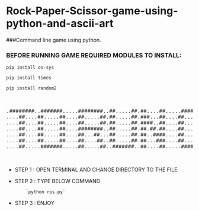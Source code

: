 # Rock-Paper-Scissor-game-using-python-and-ascii-art
###Command line game using python.


### BEFORE RUNNING GAME REQUIRED MODULES TO INSTALL:

`pip install os-sys`

`pip install times`

`pip install random2`

<pre><br>
.########..#######.....########..##.....##.##....##.....######......###....##.....##.########  
....##....##.....##....##.....##.##.....##.###...##....##....##....##.##...###...###.##......
....##....##.....##....##.....##.##.....##.####..##....##.........##...##..####.####.##......
....##....##.....##....########..##.....##.##.##.##....##...####.##.....##.##.###.##.######..
....##....##.....##....##...##...##.....##.##..####....##....##..#########.##.....##.##......
....##....##.....##....##....##..##.....##.##...###....##....##..##.....##.##.....##.##......
....##.....#######.....##.....##..#######..##....##.....######...##.....##.##.....##.########
   <br>
</pre>

  * STEP 1 : OPEN TERMINAL AND CHANGE DIRECTORY TO THE FILE 

  * STEP 2 : TYPE BELOW COMMAND

            `python rps.py`
  
  * STEP 3 : ENJOY
                                                                                         



